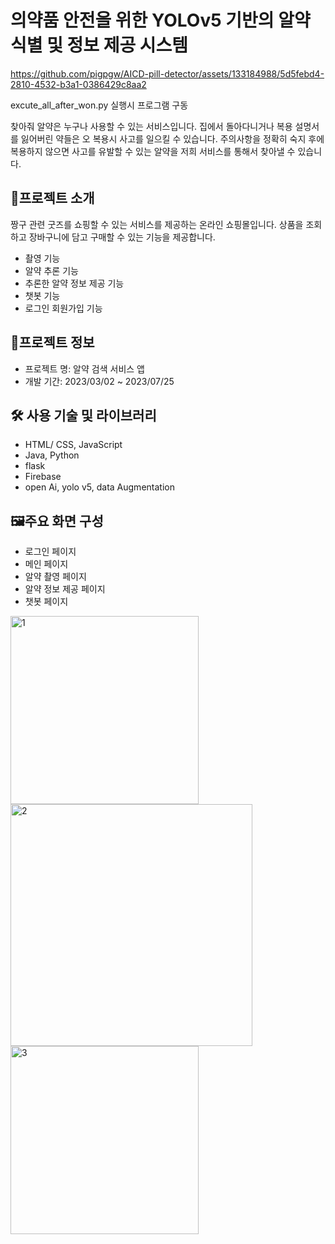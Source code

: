 # 의약품 안전을 위한 YOLOv5 기반의 알약 식별 및 정보 제공 시스템



https://github.com/pigpgw/AICD-pill-detector/assets/133184988/5d5febd4-2810-4532-b3a1-0386429c8aa2

excute_all_after_won.py 실행시 프로그램 구동

찾아줘 알약은 누구나 사용할 수 있는 서비스입니다. 집에서 돌아다니거나 복용 설명서를 잃어버린 약들은 오 복용시 사고를 일으킬 수 있습니다. 주의사항을 정확히 숙지 후에 복용하지 않으면 사고를 유발할 수 있는 알약을 저희 서비스를 통해서 찾아낼 수 있습니다.

## **🎁프로젝트 소개**

짱구 관련 굿즈를 쇼핑할 수 있는 서비스를 제공하는 온라인 쇼핑몰입니다. 상품을 조회하고 장바구니에 담고 구매할 수 있는 기능을 제공합니다.

- 촬영 기능
- 알약 추론 기능
- 추론한 알약 정보 제공 기능
- 챗봇 기능
- 로그인 회원가입 기능

## **🔌프로젝트 정보**

- 프로젝트 명: 알약 검색 서비스 앱
- 개발 기간:  2023/03/02 ~ 2023/07/25

## 🛠️ 사용 기술 및 라이브러리

- HTML/ CSS, JavaScript
- Java, Python
- flask
- Firebase
- open Ai, yolo v5, data Augmentation

## **🖼주요 화면 구성**

- 로그인 페이지
- 메인 페이지
- 알약 촬영 페이지
- 알약 정보 제공 페이지
- 챗봇 페이지
<img width="301" alt="1" src="https://github.com/pigpgw/AICD-pill-detector/assets/133184988/9a59973a-cf8a-43be-bb4e-0b252a47afbb">
<img width="387" alt="2" src="https://github.com/pigpgw/AICD-pill-detector/assets/133184988/062e77c0-bcb9-42d4-8023-aabdf4e9db9a">
<img width="301" alt="3" src="https://github.com/pigpgw/AICD-pill-detector/assets/133184988/7837c0c0-c6ac-434d-96bd-3b7d4a6648dc">
